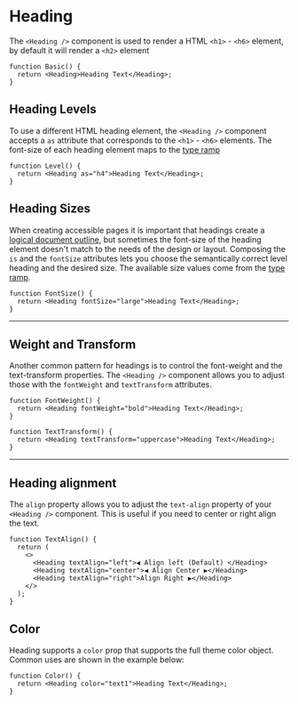 # Heading

The `<Heading />` component is used to render a HTML `<h1>` - `<h6>` element, by default it will render a `<h2>` element

```tsx
function Basic() {
  return <Heading>Heading Text</Heading>;
}
```

## Heading Levels

To use a different HTML heading element, the `<Heading />` component accepts a `as` attribute that corresponds to the `<h1>` - `<h6>` elements. The font-size of each heading element maps to the [type ramp](/#!/Typography)

```tsx
function Level() {
  return <Heading as="h4">Heading Text</Heading>;
}
```

## Heading Sizes

When creating accessible pages it is important that headings create a [logical document outline](https://bitsofco.de/using-heading-elements-to-create-a-document-outline/), but sometimes the font-size of the heading element doesn't match to the needs of the design or layout. Composing the `is` and the `fontSize` attributes lets you choose the semantically correct level heading and the desired size. The available size values come from the [type ramp](/#!/Typography).

```tsx
function FontSize() {
  return <Heading fontSize="large">Heading Text</Heading>;
}
```

---

## Weight and Transform

Another common pattern for headings is to control the font-weight and the text-transform properties. The `<Heading />` component allows you to adjust those with the `fontWeight` and `textTransform` attributes.

```tsx
function FontWeight() {
  return <Heading fontWeight="bold">Heading Text</Heading>;
}
```

```tsx
function TextTransform() {
  return <Heading textTransform="uppercase">Heading Text</Heading>;
}
```

---

## Heading alignment

The `align` property allows you to adjust the `text-align` property of your `<Heading />` component. This is useful if you need to center or right align the text.

```tsx
function TextAlign() {
  return (
    <>
      <Heading textAlign="left">◀️ Align left (Default) </Heading>
      <Heading textAlign="center">◀️ Align Center ▶️</Heading>
      <Heading textAlign="right">Align Right ▶️</Heading>
    </>
  );
}
```

## Color

Heading supports a `color` prop that supports the full theme color object. Common uses are shown in the example below:

```tsx
function Color() {
  return <Heading color="text1">Heading Text</Heading>;
}
```
